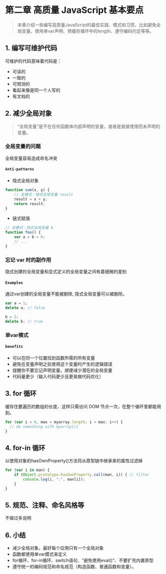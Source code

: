 # 第二章 高质量 JavaScript 基本要点

> 本章介绍一些编写高质量JavaScript的最佳实践、模式和习惯，比如避免全局变量、使用单var声明、预缓存循环中的length、遵守编码约定等等。

## 1. 编写可维护代码
可维护的代码意味着代码是：

- 可读的
- 一致的
- 可预测的
- 看起来像是同一个人写的
- 有文档的

## 2. 减少全局对象
> “全局变量”是不在任何函数体内部声明的变量，或者是直接使用而未声明的变量。

### 全局变量的问题
全局变量容易造成命名冲突

#### `Anti-patterns`
- 隐式全局对象
```js
function sum(x, y) {
	// 反模式：隐式全局变量 result
	result = x + y;
	return result;
}
```
- 链式赋值
```js
// 反模式：隐式全局变量 b
function foo() {
	var a = b = 0;
	// ...
}
```

### 忘记 var 时的副作用
隐式创建的全局变量和显式定义的全局变量之间有着细微的差别

#### `Examples`
通过var创建的全局变量不能被删除, 隐式全局变量可以被删除。
```js
var a = 1;
delete a; // false

b = 2;
delete b; // true
```

### 单var模式
#### `benefits`
- 可以在同一个位置找到函数所需的所有变量
- 避免在变量声明之前使用这个变量时产生的逻辑错误
- 提醒你不要忘记声明变量，顺便减少潜在的全局变量
- 代码量更少（输入代码更少且更易做代码优化）

## 3. for 循环
缓存住要遍历的数组的长度，这样只需访问 DOM 节点一次，在整个循环里都能用到。
```js
for (var i = 0, max = myarray.length; i < max; i++) {
  // do something with myarray[i]
}
```

## 4. for-in 循环
以使用对象的hasOwnProperty()方法将从原型链中继承来的属性过滤掉
```js
for (var i in man) {
    if (Object.prototype.hasOwnProperty.call(man, i)) { // filter
        console.log(i, ":", man[i]);
    }
}
```
   ## 5. 规范、注释、命名风格等
   不做过多说明

   ## 6. 小结
   - 减少全局对象，最好每个应用只有一个全局对象
   - 函数都使用单var模式来定义
   - for循环、for-in循环、switch语句、“避免使用eval()”、不要扩充内置原型
   - 遵守统一的编码规范和命名规范（构造函数、普通函数和变量）。

